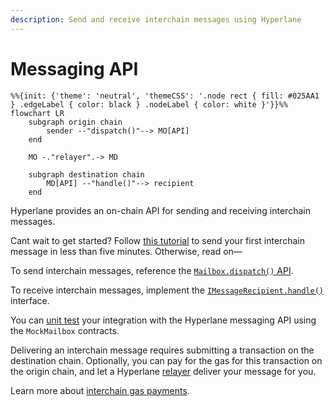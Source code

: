 ```yaml
---
description: Send and receive interchain messages using Hyperlane
---
```


# Messaging API

```mermaid
%%{init: {'theme': 'neutral', 'themeCSS': '.node rect { fill: #025AA1 } .edgeLabel { color: black } .nodeLabel { color: white }'}}%%
flowchart LR
	subgraph origin chain
		sender --"dispatch()"--> MO[API]
	end

	MO -."relayer".-> MD

	subgraph destination chain
		MD[API] --"handle()"--> recipient
	end
```

Hyperlane provides an on-chain API for sending and receiving interchain messages.

Cant wait to get started? Follow [this tutorial](../../build-with-hyperlane/quickstarts/quickstart-tutorial.md) to send your first interchain message in less than five minutes. Otherwise, read on—

To send interchain messages, reference the [`Mailbox.dispatch()` API](send.md).

To receive interchain messages, implement the [`IMessageRecipient.handle()`](receive.md) interface.

You can [unit test](../../build-with-hyperlane/guides/unit-testing.md) your integration with the Hyperlane messaging API using the `MockMailbox`  contracts.

Delivering an interchain message requires submitting a transaction on the destination chain. Optionally, you can pay for the gas for this transaction on the origin chain, and let a Hyperlane [relayer](../../protocol/agents/relayer.md) deliver your message for you.

Learn more about [interchain gas payments](broken-reference).
